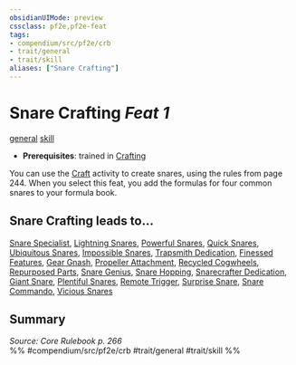 ```yaml
---
obsidianUIMode: preview
cssclass: pf2e,pf2e-feat
tags:
- compendium/src/pf2e/crb
- trait/general
- trait/skill
aliases: ["Snare Crafting"]
---
```

# Snare Crafting  *Feat 1*  
[general](/rules/traits/general.md)  [skill](/rules/traits/skill.md)  

- **Prerequisites**: trained in [Crafting](/compendium/skills.md#Crafting)

You can use the [Craft](/rules/actions/craft.md) activity to create snares, using the rules from page 244. When you select this feat, you add the formulas for four common snares to your formula book.

## Snare Crafting leads to...

[Snare Specialist](/compendium/feats/snare-specialist.md), [Lightning Snares](/compendium/feats/lightning-snares.md), [Powerful Snares](/compendium/feats/powerful-snares.md), [Quick Snares](/compendium/feats/quick-snares.md), [Ubiquitous Snares](/compendium/feats/ubiquitous-snares.md), [Impossible Snares](/compendium/feats/impossible-snares-apg.md), [Trapsmith Dedication](/compendium/feats/trapsmith-dedication-g-g.md), [Finessed Features](/compendium/feats/finessed-features-g-g.md), [Gear Gnash](/compendium/feats/gear-gnash-g-g.md), [Propeller Attachment](/compendium/feats/propeller-attachment-g-g.md), [Recycled Cogwheels](/compendium/feats/recycled-cogwheels-g-g.md), [Repurposed Parts](/compendium/feats/repurposed-parts-g-g.md), [Snare Genius](/compendium/feats/snare-genius-apg.md), [Snare Hopping](/compendium/feats/snare-hopping-apg.md), [Snarecrafter Dedication](/compendium/feats/snarecrafter-dedication-apg.md), [Giant Snare](/compendium/feats/giant-snare-apg.md), [Plentiful Snares](/compendium/feats/plentiful-snares-apg.md), [Remote Trigger](/compendium/feats/remote-trigger-apg.md), [Surprise Snare](/compendium/feats/surprise-snare-apg.md), [Snare Commando](/compendium/feats/snare-commando-loag.md), [Vicious Snares](/compendium/feats/vicious-snares-loag.md)

## Summary

*Source: Core Rulebook p. 266*  
%% #compendium/src/pf2e/crb #trait/general #trait/skill %%